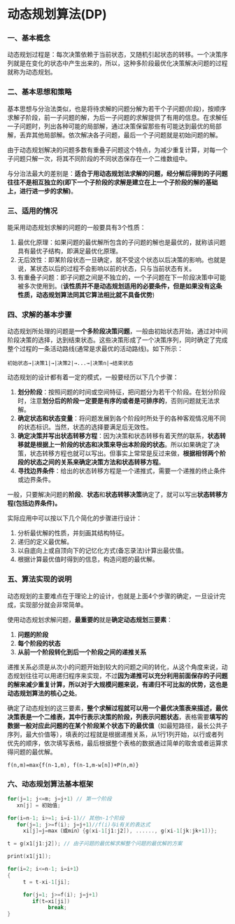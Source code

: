 # 动态规划算法(DP)

### 一、基本概念
动态规划过程是：每次决策依赖于当前状态，又随机引起状态的转移。一个决策序列就是在变化的状态中产生出来的，所以，这种多阶段最优化决策解决问题的过程就称为动态规划。

### 二、基本思想和策略
基本思想与分治法类似，也是将待求解的问题分解为若干个子问题(阶段)，按顺序求解子阶段，前一子问题的解，为后一子问题的求解提供了有用的信息。在求解任一子问题时，列出各种可能的局部解，通过决策保留那些有可能达到最优的局部解，丢弃其他局部解。依次解决各子问题，最后一个子问题就是初始问题的解。

由于动态规划解决的问题多数有重叠子问题这个特点，为减少重复计算，对每一个子问题只解一次，将其不同阶段的不同状态保存在一个二维数组中。

与分治法最大的差别是：**适合于用动态规划法求解的问题，经分解后得到的子问题往往不是相互独立的(即下一个子阶段的求解是建立在上一个子阶段的解的基础上，进行进一步的求解)**。

### 三、适用的情况
能采用动态规划求解的问题的一般要具有3个性质：
1. 最优化原理：如果问题的最优解所包含的子问题的解也是最优的，就称该问题具有最优子结构，即满足最优化原理。
2. 无后效性：即某阶段状态一旦确定，就不受这个状态以后决策的影响。也就是说，某状态以后的过程不会影响以前的状态，只与当前状态有关。
3. 有重叠子问题：即子问题之间是不独立的，一个子问题在下一阶段决策中可能被多次使用到。(**该性质并不是动态规划适用的必要条件，但是如果没有这条性质，动态规划算法同其它算法相比就不具备优势**)

### 四、求解的基本步骤
动态规划所处理的问题是**一个多阶段决策问题**，一般由初始状态开始，通过对中间阶段决策的选择，达到结束状态。这些决策形成了一个决策序列，同时确定了完成整个过程的一条活动路线(通常是求最优的活动路线)。如下所示：

    初始状态→|决策1|→|决策2|→...→|决策n|→结束状态

动态规划的设计都有着一定的模式，一般要经历以下几个步骤：
1. **划分阶段**：按照问题的时间或空间特征，把问题分为若干个阶段。在划分阶段时，注意**划分后的阶段一定要是有序的或者是可排序的**，否则问题就无法求解。
2. **确定状态和状态变量**：将问题发展到各个阶段时所处于的各种客观情况用不同的状态标识。当然，状态的选择要满足后无效性。
3. **确定决策并写出状态转移方程**：因为决策和状态转移有着天然的联系，**状态转移就是根据上一阶段的状态和决策来导出本阶段的状态**。所以如果确定了决策，状态转移方程也就可以写出。但事实上常常是反过来做，**根据相邻两个阶段的状态之间的关系来确定决策方法和状态转移方程**。
4. **寻找边界条件**：给出的状态转移方程是一个递推式，需要一个递推的终止条件或边界条件。

一般，只要解决问题的**阶段**、**状态**和**状态转移决策**确定了，就可以写出**状态转移方程(包括边界条件)。**

实际应用中可以按以下几个简化的步骤进行设计：
1. 分析最优解的性质，并刻画其结构特征。
2. 递归的定义最优解。
3. 以自底向上或自顶向下的记忆化方式(备忘录法)计算出最优值。
4. 根据计算最优值时得到的信息，构造问题的最优解。

### 五、算法实现的说明
动态规划的主要难点在于理论上的设计，也就是上面4个步骤的确定，一旦设计完成，实现部分就会非常简单。

使用动态规划求解问题，**最重要的**就是**确定动态规划三要素**：
1. **问题的阶段**
2. **每个阶段的状态**
3. **从前一个阶段转化到后一个阶段之间的递推关系**

递推关系必须是从次小的问题开始到较大的问题之间的转化，从这个角度来说，动态规划往往可以用递归程序来实现，不过**因为递推可以充分利用前面保存的子问题的解来减少重复计算，所以对于大规模问题来说，有递归不可比拟的优势，这也是动态规划算法的核心之处**。

确定了动态规划的这三要素，**整个求解过程就可以用一个最优决策表来描述，最优决策表是一个二维表，其中行表示决策的阶段，列表示问题状态**，表格需要**填写的数据一般对应此问题的在某个阶段某个状态下的最优值**（如最短路径，最长公共子序列，最大价值等），填表的过程就是根据递推关系，从1行1列开始，以行或者列优先的顺序，依次填写表格，最后根据整个表格的数据通过简单的取舍或者运算求得问题的最优解。
```
f(n,m)=max{f(n-1,m), f(n-1,m-w[n])+P(n,m)}
```

### 六、动态规划算法基本框架
```c
for(j=1; j<=m; j=j+1) // 第一个阶段
   xn[j] = 初始值;

for(i=n-1; i>=1; i=i-1)// 其他n-1个阶段
   for(j=1; j>=f(i); j=j+1)//f(i)与i有关的表达式
     xi[j]=j=max（或min）{g(xi-1[j1:j2]), ......, g(xi-1[jk:jk+1])};

t = g(x1[j1:j2]); // 由子问题的最优解求解整个问题的最优解的方案

print(x1[j1]);

for(i=2; i<=n-1; i=i+1）
{  
     t = t-xi-1[ji];

     for(j=1; j>=f(i); j=j+1)
        if(t=xi[ji])
             break;
}
```